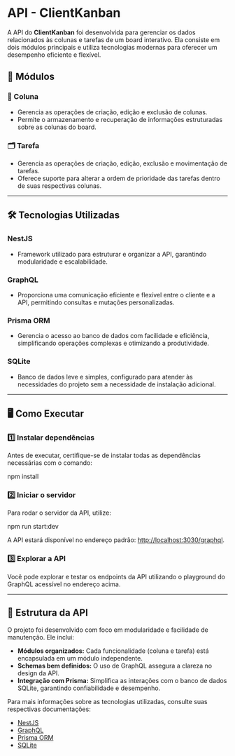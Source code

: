 
# API - ClientKanban

A API do **ClientKanban** foi desenvolvida para gerenciar os dados relacionados às colunas e tarefas de um board interativo. Ela consiste em dois módulos principais e utiliza tecnologias modernas para oferecer um desempenho eficiente e flexível.

## 🚀 Módulos

### 📂 Coluna
- Gerencia as operações de criação, edição e exclusão de colunas.
- Permite o armazenamento e recuperação de informações estruturadas sobre as colunas do board.

### 🗂️ Tarefa
- Gerencia as operações de criação, edição, exclusão e movimentação de tarefas.
- Oferece suporte para alterar a ordem de prioridade das tarefas dentro de suas respectivas colunas.

---

## 🛠️ Tecnologias Utilizadas

### **NestJS**
- Framework utilizado para estruturar e organizar a API, garantindo modularidade e escalabilidade.

### **GraphQL**
- Proporciona uma comunicação eficiente e flexível entre o cliente e a API, permitindo consultas e mutações personalizadas.

### **Prisma ORM**
- Gerencia o acesso ao banco de dados com facilidade e eficiência, simplificando operações complexas e otimizando a produtividade.

### **SQLite**
- Banco de dados leve e simples, configurado para atender às necessidades do projeto sem a necessidade de instalação adicional.

---

## 🖥️ Como Executar

### 1️⃣ **Instalar dependências**
Antes de executar, certifique-se de instalar todas as dependências necessárias com o comando:

npm install

### 2️⃣ **Iniciar o servidor**
Para rodar o servidor da API, utilize:

npm run start:dev

A API estará disponível no endereço padrão: [http://localhost:3030/graphql](http://localhost:3030/graphql).

### 3️⃣ **Explorar a API**
Você pode explorar e testar os endpoints da API utilizando o playground do GraphQL acessível no endereço acima.

---

## 📖 Estrutura da API

O projeto foi desenvolvido com foco em modularidade e facilidade de manutenção. Ele inclui:
- **Módulos organizados:** Cada funcionalidade (coluna e tarefa) está encapsulada em um módulo independente.
- **Schemas bem definidos:** O uso de GraphQL assegura a clareza no design da API.
- **Integração com Prisma:** Simplifica as interações com o banco de dados SQLite, garantindo confiabilidade e desempenho.

Para mais informações sobre as tecnologias utilizadas, consulte suas respectivas documentações:
- [NestJS](https://nestjs.com/)
- [GraphQL](https://graphql.org/)
- [Prisma ORM](https://www.prisma.io/)
- [SQLite](https://sqlite.org/)
